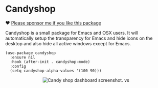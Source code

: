 # Candyshop

❤️ [Please sponsor me if you like this package](https://github.com/sponsors/konrad1977)

Candyshop is a small package for Emacs and OSX users. It will automatically setup the transparency for Emacs and hide icons on the desktop and also hide all active windows except for Emacs.

```emacs-lisp
(use-package candyshop
  :ensure nil
  :hook (after-init . candyshop-mode)
  :config
  (setq candyshop-alpha-values '(100 90)))
```

<p align="center">
  <img src="https://github.com/konrad1977/candyshop/blob/main/screenshot/dashboard.png" 
  alt="Candy shop dashboard screenshot. vs"/>
</p>
